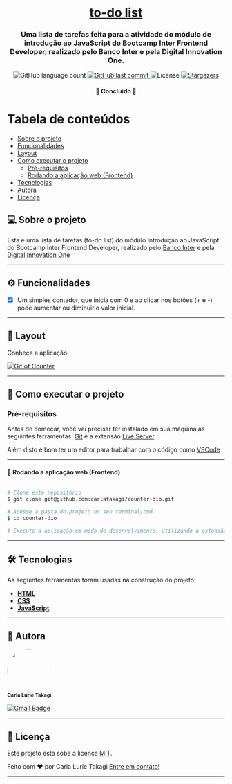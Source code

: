<h1 align="center">
      <a href="#" alt="blog"> to-do list </a>
</h1>

<h3 align="center">
    Uma lista de tarefas feita para a atividade do módulo de introdução ao JavaScript do Bootcamp Inter Frontend Developer, realizado pelo Banco Inter e pela Digital Innovation One.
</h3>


<p align="center">
  <img alt="GitHub language count" src="https://img.shields.io/github/languages/count/carlatakagi/simple-blog?color=%2304D361">
  
  <a href="https://github.com/carlatakagi/simple-blog/commits/master">
    <img alt="GitHub last commit" src="https://img.shields.io/github/last-commit/carlatakagi/simple-blog">
  </a>
    
   <img alt="License" src="https://img.shields.io/badge/license-MIT-brightgreen">
   <a href="https://github.com/carlatakagi/simple-blog/stargazers">
    <img alt="Stargazers" src="https://img.shields.io/github/stars/carlatakagi/simple-blog?style=social">

  </a>
 
</p>

<h4 align="center">
	🚀 Concluído 🚀
</h4>

Tabela de conteúdos
=================
<!--ts-->
   * [Sobre o projeto](#-sobre-o-projeto)
   * [Funcionalidades](#-funcionalidades)
   * [Layout](#-layout)
   * [Como executar o projeto](#-como-executar-o-projeto)
     * [Pré-requisitos](#pré-requisitos)
     * [Rodando a aplicação web (Frontend)](#user-content--rodando-a-aplicação-web-frontend)
   * [Tecnologias](#-tecnologias)
   * [Autora](#-autora)
   * [Licença](#user-content--licença)
<!--te-->


## 💻 Sobre o projeto

   Esta é uma lista de tarefas (to-do list) do módulo Introdução ao JavaScript do Bootcamp Inter Frontend Developer, realizado pelo [Banco Inter](https://www.bancointer.com.br/) e pela [Digital Innovation One](https://digitalinnovation.one/g/)

---

## ⚙️ Funcionalidades

- [x] Um simples contador, que inicia com 0 e ao clicar nos botões (+ e -) pode aumentar ou diminuir o valor inicial.

---

## 🎨 Layout

Conheça a aplicação:

<a href="">
  <img alt="Gif of Counter" src="img/contador.gif">
</a>

---

## 🚀 Como executar o projeto

### Pré-requisitos

Antes de começar, você vai precisar ter instalado em sua máquina as seguintes ferramentas:
[Git](https://git-scm.com) e a extensão [Live Server](https://marketplace.visualstudio.com/items?itemName=ritwickdey.LiveServer).

Além disto é bom ter um editor para trabalhar com o código como [VSCode](https://code.visualstudio.com/)

---
#### 🧭 Rodando a aplicação web (Frontend)

```bash

# Clone este repositório
$ git clone git@github.com:carlatakagi/counter-dio.git

# Acesse a pasta do projeto no seu terminal/cmd
$ cd counter-dio

# Execute a aplicação em modo de desenvolvimento, utilizando a extensão Live Server.

```

---

## 🛠 Tecnologias

As seguintes ferramentas foram usadas na construção do projeto:

-   **[HTML](https://developer.mozilla.org/pt-BR/docs/Web/HTML)**
-   **[CSS](https://developer.mozilla.org/pt-BR/docs/Web/CSS)**
-   **[JavaScript](https://www.javascript.com/)**

---

## 🦸 Autora

 <img style="border-radius: 50%;" src="https://avatars.githubusercontent.com/u/70762111?v=4" width="100px;" alt=""/>
 <br />
 <sub><b>Carla Lurie Takagi</b></sub>
 <br />


[![Gmail Badge](https://img.shields.io/badge/-carlatakagi@gmail.com-c14438?style=flat-square&logo=Gmail&logoColor=white&link=mailto:carlatakagi@gmail.com)](mailto:carlatakagi@gmail.com)

---

## 📝 Licença

Este projeto esta sobe a licença [MIT](./LICENSE).

Feito com ❤️ por Carla Lurie Takagi [Entre em contato!](https://www.linkedin.com/in/carla-takagi/)

---